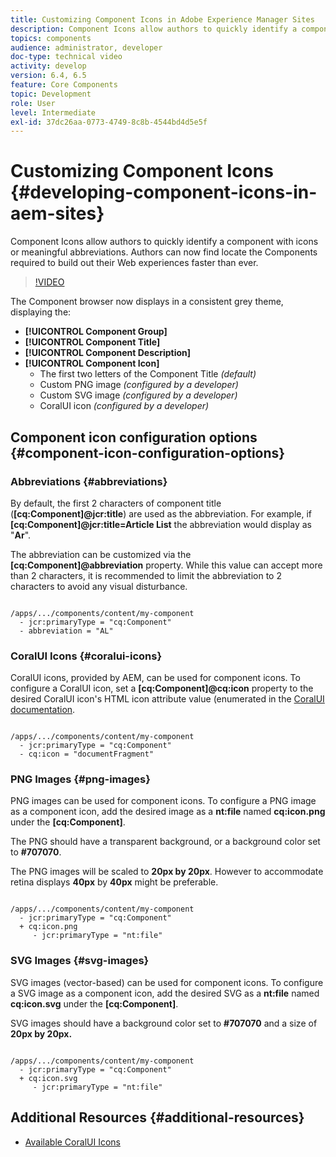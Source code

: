 ```yaml
---
title: Customizing Component Icons in Adobe Experience Manager Sites
description: Component Icons allow authors to quickly identify a component with icons or meaningful abbreviations. Authors can now find locate the Components required to build out their Web experiences faster than ever.
topics: components
audience: administrator, developer
doc-type: technical video
activity: develop
version: 6.4, 6.5
feature: Core Components
topic: Development
role: User
level: Intermediate
exl-id: 37dc26aa-0773-4749-8c8b-4544bd4d5e5f
---
```

# Customizing Component Icons {#developing-component-icons-in-aem-sites}

Component Icons allow authors to quickly identify a component with icons or meaningful abbreviations. Authors can now find locate the Components required to build out their Web experiences faster than ever.

>[!VIDEO](https://video.tv.adobe.com/v/16778/?quality=9&learn=on)

The Component browser now displays in a consistent grey theme, displaying the:

* **[!UICONTROL Component Group]**
* **[!UICONTROL Component Title]**
* **[!UICONTROL Component Description]**
* **[!UICONTROL Component Icon]**
  * The first two letters of the Component Title *(default)*
  * Custom PNG image *(configured by a developer)*
  * Custom SVG image *(configured by a developer)*
  * CoralUI icon *(configured by a developer)*

## Component icon configuration options {#component-icon-configuration-options}

### Abbreviations {#abbreviations}

By default, the first 2 characters of component title (**[cq:Component]@jcr:title**) are used as the abbreviation. For example, if **[cq:Component]@jcr:title=Article List** the abbreviation would display as "**Ar**".

The abbreviation can be customized via the **[cq:Component]@abbreviation** property. While this value can accept more than 2 characters, it is recommended to limit the abbreviation to 2 characters to avoid any visual disturbance.

```plain

/apps/.../components/content/my-component
  - jcr:primaryType = "cq:Component"
  - abbreviation = "AL"

```

### CoralUI Icons {#coralui-icons}

CoralUI icons, provided by AEM, can be used for component icons. To configure a CoralUI icon, set a **[cq:Component]@cq:icon** property to the desired CoralUI icon's HTML icon attribute value (enumerated in the [CoralUI documentation](https://helpx.adobe.com/experience-manager/6-5/sites/developing/using/reference-materials/coral-ui/coralui3/Coral.Icon.html).

```plain

/apps/.../components/content/my-component
  - jcr:primaryType = "cq:Component"
  - cq:icon = "documentFragment"

```

### PNG Images {#png-images}

PNG images can be used for component icons. To configure a PNG image as a component icon, add the desired image as a **nt:file** named **cq:icon.png** under the **[cq:Component]**.

The PNG should have a transparent background, or a background color set to **#707070**.

The PNG images will be scaled to **20px by 20px**. However to accommodate retina displays **40px** by **40px** might be preferable.

```plain

/apps/.../components/content/my-component
  - jcr:primaryType = "cq:Component"
  + cq:icon.png
     - jcr:primaryType = "nt:file"

```

### SVG Images {#svg-images}

SVG images (vector-based) can be used for component icons. To configure a SVG image as a component icon, add the desired SVG as a **nt:file** named **cq:icon.svg** under the **[cq:Component]**.

SVG images should have a background color set to **#707070** and a size of **20px by 20px.**

```plain

/apps/.../components/content/my-component
  - jcr:primaryType = "cq:Component"
  + cq:icon.svg
     - jcr:primaryType = "nt:file"

```

## Additional Resources {#additional-resources}

* [Available CoralUI Icons](https://helpx.adobe.com/experience-manager/6-5/sites/developing/using/reference-materials/coral-ui/coralui3/Coral.Icon.html)
